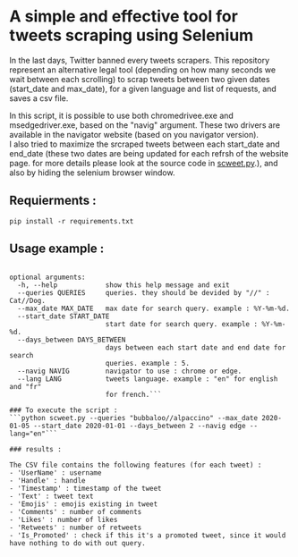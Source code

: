 # A simple and effective tool for tweets scraping using Selenium

In the last days, Twitter banned every tweets scrapers. This repository represent an alternative legal tool (depending on how many seconds we wait between each scrolling) to scrap tweets between two given dates (start_date and max_date), for a given language and list of requests, and saves a csv file. 

In this script, it is possible to use both chromedrivee.exe and msedgedriver.exe, based on the "navig" argument. These two drivers are available in the navigator website (based on you navigator version).  
I also tried to maximize the srcraped tweets between each start_date and end_date (these two dates are being updated for each refrsh of the website page. for more details please look at the source code in [scweet.py](https://github.com/Altimis/Scweet/blob/master/scrap.py).), and also by hiding the selenium browser window. 

## Requierments : 

```pip install -r requirements.txt```
## Usage example :

```Scrap tweets.

optional arguments:
  -h, --help            show this help message and exit
  --queries QUERIES     queries. they should be devided by "//" : Cat//Dog.
  --max_date MAX_DATE   max date for search query. example : %Y-%m-%d.
  --start_date START_DATE
                        start date for search query. example : %Y-%m-%d.
  --days_between DAYS_BETWEEN
                        days between each start date and end date for search
                        queries. example : 5.
  --navig NAVIG         navigator to use : chrome or edge.
  --lang LANG           tweets language. example : "en" for english and "fr"
                        for french.```

### To execute the script : 
```python scweet.py --queries "bubbaloo//alpaccino" --max_date 2020-01-05 --start_date 2020-01-01 --days_between 2 --navig edge --lang="en"```

### results :

The CSV file contains the following features (for each tweet) :
- 'UserName' : username
- 'Handle' : handle 
- 'Timestamp' : timestamp of the tweet
- 'Text' : tweet text
- 'Emojis' : emojis existing in tweet
- 'Comments' : number of comments
- 'Likes' : number of likes
- 'Retweets' : number of retweets
- 'Is_Promoted' : check if this it's a promoted tweet, since it would have nothing to do with out query.

